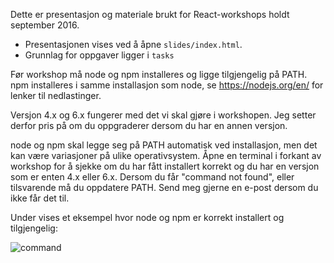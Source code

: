 Dette er presentasjon og materiale brukt for React-workshops holdt september 2016.

- Presentasjonen vises ved å åpne `slides/index.html`.
- Grunnlag for oppgaver ligger i `tasks`

Før workshop må node og npm installeres og ligge tilgjengelig på PATH. npm installeres i samme installasjon som node, se https://nodejs.org/en/ for lenker til nedlastinger.

Versjon 4.x og 6.x fungerer med det vi skal gjøre i workshopen. Jeg setter derfor pris på om du oppgraderer dersom du har en annen versjon.

node og npm skal legge seg på PATH automatisk ved installasjon, men det kan være variasjoner på ulike operativsystem. Åpne en terminal i forkant av workshop for å sjekke om du har fått installert korrekt og du har en versjon som er enten 4.x eller 6.x. Dersom du får "command not found", eller tilsvarende må du oppdatere PATH. Send meg gjerne en e-post dersom du ikke får det til.

Under vises et eksempel hvor node og npm er korrekt installert og tilgjengelig:

![command](https://raw.githubusercontent.com/kmkr/react-ws/master/slides/imgs/terminal.png)
